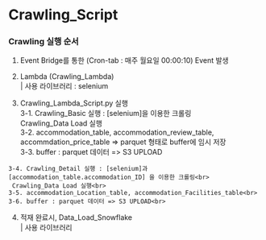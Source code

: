 # Crawling_Script

### Crawling 실행 순서

1. Event Bridge를 통한 (Cron-tab : 매주 월요일 00:00:10) Event 발생

2. Lambda (Crawling_Lambda)<br>
   | 사용 라이브러리 : selenium<br>

  3. Crawling_Lambda_Script.py 실행<br>
    3-1. Crawling_Basic 실행 : [selenium]을 이용한 크롤링<br>
     Crawling_Data Load 실행<br>
    3-2. accommodation_table, accommodation_review_table, accommdation_price_table => parquet 형태로 buffer에 임시 저장<br>
    3-3. buffer : parquet 데이터 => S3 UPLOAD<br>
     
    3-4. Crawling_Detail 실행 : [selenium]과 [accommodation_table.accommodation_ID] 을 이용한 크롤링<br>
     Crawling_Data Load 실행<br>
    3-5. accommodation_Location_table, accommodation_Facilities_table<br>
    3-6. buffer : parquet 데이터 => S3 UPLOAD<br>

4. 적재 완료시, Data_Load_Snowflake<br>
   | 사용 라이브러리<br>
